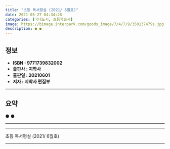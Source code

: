 ```yaml
---
title: "초등 독서평설 (2021/ 6월호)"
date: 2021-05-27 04:34:28
categories: [국내도서, 초등학습서]
image: https://bimage.interpark.com/goods_image/7/4/7/9/350137479s.jpg
description: ● ●
---
```


## **정보**

- **ISBN : 9771739832002**
- **출판사 : 지학사**
- **출판일 : 20210601**
- **저자 : 지학사 편집부**

------



## **요약**

●  ●  

------



------


초등 독서평설 (2021/ 6월호) 

------


